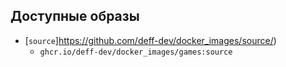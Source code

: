 ## Доступные образы
  * [`source`]https://github.com/deff-dev/docker_images/source/)
    * `ghcr.io/deff-dev/docker_images/games:source`